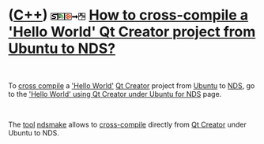 



 

 

 

 

 

([C++](Cpp.md)) ![STL](PicStl.png)![Qt Creator](PicQtCreator.png)![Ubuntu](PicUbuntu.png)![to](PicTo.png)![NDS](PicNds.png) [How to cross-compile a 'Hello World' Qt Creator project from Ubuntu to NDS?](CppCrossCompileQtCreatorUbuntuHelloWorldToNds.md)
=============================================================================================================================================================================================================================================================

 

To [cross compile](CppCrossCompile.md) a ['Hello
World'](CppHelloWorld.md) [Qt Creator](CppQtCreator.md) project from
[Ubuntu](CppUbuntu.md) to [NDS](CppNds.md), go to the ['Hello World'
using Qt Creator under Ubuntu for
NDS](CppHelloWorldQtCreatorUbuntuNds.md) page.

 

The [tool](Tools.md) [ndsmake](ToolNdsmake.md) allows to
[cross-compile](CppCrossCompile.md) directly from [Qt
Creator](CppQtCreator.md) under Ubuntu to NDS.

 

 

 

 

 





 



